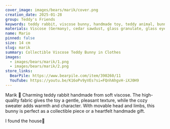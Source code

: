 ```yaml
---
cover_image: images/bears/marik/cover.png
creation_date: 2025-01-28
group: Teddy's Friends
keywords: teddy rabbit, viscose bunny, handmade toy, teddy animal, bunny in sweater, collectible rabbit, teddy bunny, soft toy rabbit, artisanal toy, interior toy, handmade bunny, teddy collection, teddy plush, handmade gift, dressed rabbit toy
materials: Viscose (Germany), cedar sawdust, glass granulate, glass eyes (Germany)
name: Mario
pinned: false
size: 14 cm
slug: marik
summary: Collectible Viscose Teddy Bunny in Clothes
images:
  - images/bears/marik/1.png
  - images/bears/marik/2.png
store_links:
  BearPile: https://www.bearpile.com/item/390260/11
  YouTube: https://youtu.be/K16oPv9yVEs?si=FQnhAhgvH-iXJ0H9
---
```

Marik 🐰
Charming teddy rabbit handmade from soft viscose. The high-quality fabric gives the toy a gentle, pleasant texture, while the cozy sweater adds warmth and character. With movable head and limbs, this bunny is perfect as a collectible piece or a heartfelt handmade gift.

I found the house🏡